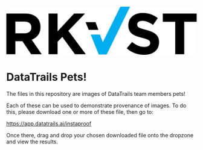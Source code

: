 ![Logo](https://github.com/datatrails/instaproof-samples/blob/e1bc70e2d6730ffd71f0d7b21b37a6222834aa5d/RKVST_Logo_CMYK_Large.png)


# DataTrails Pets!

The files in this repository are images of DataTrails team members pets! 

Each of these can be used to demonstrate provenance of images. To do this, please download one or more of these file, then go to:

https://app.datatrails.ai/instaproof

Once there, drag and drop your chosen downloaded file onto the dropzone and view the results.
